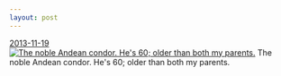 ```yaml
---
layout: post
---
```


<p>
  <time><a href="/214">2013-11-19</a></time>
  <a href="/214"><img src="{{ site.assets_url }}/214-640.jpg" srcset="{{ site.assets_url }}/214-1280.jpg 1280w, {{ site.assets_url }}/214-960.jpg 960w, {{ site.assets_url }}/214-640.jpg 640w, {{ site.assets_url }}/214-320.jpg 320w" sizes="(min-width: 700px) 50vw, calc(100vw - 2rem)" alt="The noble Andean condor. He's 60; older than both my parents." /></a>
  <span>The noble Andean condor. He's 60; older than both my parents.</span>
</p>

